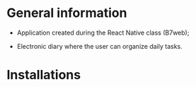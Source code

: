 # General information

- Application created during the React Native class (B7web);

- Electronic diary where the user can organize daily tasks.

# Installations
